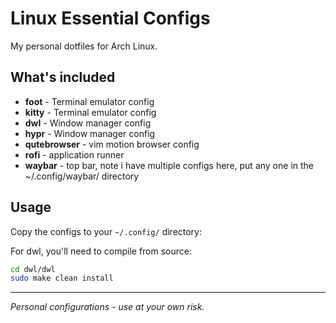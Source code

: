 # Linux Essential Configs

My personal dotfiles for Arch Linux.

## What's included

- **foot** - Terminal emulator config
- **kitty** - Terminal emulator config
- **dwl** - Window manager config
- **hypr** - Window manager config
- **qutebrowser** - vim motion browser config
- **rofi** - application runner
- **waybar** - top bar, note i have multiple configs here, put any one in the ~/.config/waybar/ directory
  
## Usage

Copy the configs to your `~/.config/` directory:


For dwl, you'll need to compile from source:
```bash
cd dwl/dwl
sudo make clean install
```

---

*Personal configurations - use at your own risk.*
